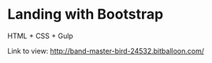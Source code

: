 # Landing with Bootstrap
HTML + CSS + Gulp

Link to view: http://band-master-bird-24532.bitballoon.com/
